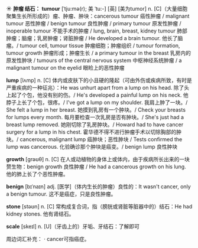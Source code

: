 ☀ <span class="category">**肿瘤 结石：**</span>
<span class="vocabulary">**tumour**</span> [ˈtju:mə(r); 美 ˈtu:-]
[英] [美为tumor] <span class="definition">n. [C]（大量细胞聚集生长所形成的）瘤、肿瘤、肿块：</span>cancerous tumour 癌性肿瘤 / malignant tumour 恶性肿瘤 / benign tumour 良性肿瘤 / primary tumour 原发性肿瘤 / inoperable tumour 不能手术的肿瘤 / lung, brain, breast, kidney tumour 肺部肿瘤；脑瘤；乳房肿瘤；肾脏肿瘤 / He developed a brain tumour. 他长了脑瘤。/ tumour cell, tumour tissue 肿瘤细胞；肿瘤组织 / tumour formation, tumour growth 肿瘤形成；肿瘤生长 / a primary tumour in the breast 乳房内的原发性肿块 / tumours of the central nervous system 中枢神经系统肿瘤 / a malignant tumour on the eyelid 眼睑上的恶性肿瘤
           
<span class="vocabulary">**lump**</span> [lʌmp]
<span class="definition">n. [C] 体内或皮肤下的小且硬的隆起（可由外伤或疾病所致，有时是严重疾病的一种征兆）：</span>He was unhurt apart from a lump on his head. 除了头上起了个包，他没有别的伤。/ He's developed a painful lump on his neck. 他脖子上长了个包，很疼。/ I've got a lump on my shoulder. 我肩上肿了一块。/ She felt a lump in her breast. 她摸到乳房有一个肿块。/ Check your breasts for lumps every month. 每月要检查一次乳房是否有肿块。/ She's just had a breast lump removed. 她刚切除了乳房肿块。/ Howard had to have cancer surgery for a lump in his chest. 霍华德不得不进行肿瘤手术以切除胸部的肿块。/ cancerous, malignant lump 癌肿块；恶性肿块 / Tests confirmed the lump was cancerous. 化验确诊那个肿块是癌变。/ benign lump 良性肿块

<span class="vocabulary">**growth**</span> [ɡrəʊθ] 
<span class="definition">n. [C] 在人或动植物的身体上或体内，由于疾病所长出来的一块赘生物：</span>benign growth 良性肿瘤 / He had a cancerous growth on his lung. 他的肺上长了个恶性肿瘤。
           
<span class="vocabulary">**benign**</span> [bɪˈnaɪn]
<span class="definition">adj. [医学]（体内生长的肿瘤）良性的：</span>It wasn't cancer, only a benign tumour. 这不是癌症，只是良性肿瘤。

<span class="vocabulary">**stone**</span> [stəʊn] 
<span class="definition">n. [C] 常构成复合词，指（膀胱或肾脏等脏器中的）结石：</span>He had kidney stones. 他有肾结石。
           
<span class="vocabulary">**scale**</span> [skeɪl]
<span class="definition">n. [U]（牙齿上的）牙垢、牙结石：</span>了解即可

周边词汇补充：
· cancer可指癌症。

